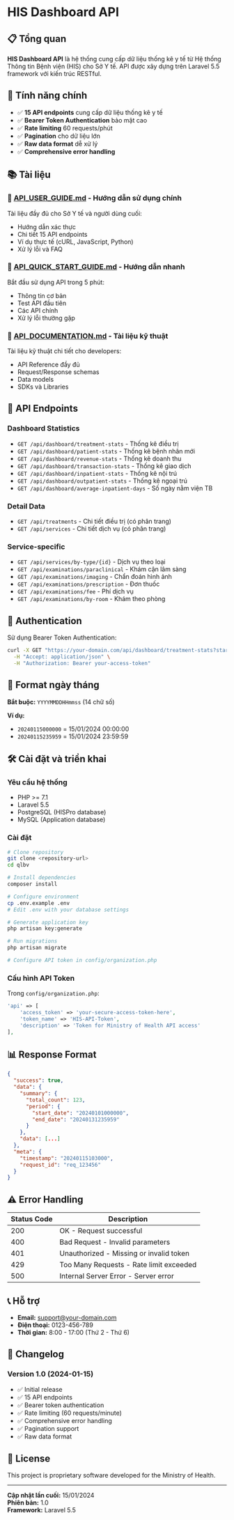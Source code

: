 # HIS Dashboard API

## 📋 Tổng quan

**HIS Dashboard API** là hệ thống cung cấp dữ liệu thống kê y tế từ Hệ thống Thông tin Bệnh viện (HIS) cho Sở Y tế. API được xây dựng trên Laravel 5.5 framework với kiến trúc RESTful.

## 🚀 Tính năng chính

- ✅ **15 API endpoints** cung cấp dữ liệu thống kê y tế
- ✅ **Bearer Token Authentication** bảo mật cao
- ✅ **Rate limiting** 60 requests/phút
- ✅ **Pagination** cho dữ liệu lớn
- ✅ **Raw data format** dễ xử lý
- ✅ **Comprehensive error handling**

## 📚 Tài liệu

### 📖 [API_USER_GUIDE.md](API_USER_GUIDE.md) - Hướng dẫn sử dụng chính
Tài liệu đầy đủ cho Sở Y tế và người dùng cuối:
- Hướng dẫn xác thực
- Chi tiết 15 API endpoints
- Ví dụ thực tế (cURL, JavaScript, Python)
- Xử lý lỗi và FAQ

### 🚀 [API_QUICK_START_GUIDE.md](API_QUICK_START_GUIDE.md) - Hướng dẫn nhanh
Bắt đầu sử dụng API trong 5 phút:
- Thông tin cơ bản
- Test API đầu tiên
- Các API chính
- Xử lý lỗi thường gặp

### 🔧 [API_DOCUMENTATION.md](API_DOCUMENTATION.md) - Tài liệu kỹ thuật
Tài liệu kỹ thuật chi tiết cho developers:
- API Reference đầy đủ
- Request/Response schemas
- Data models
- SDKs và Libraries

## 🏥 API Endpoints

### Dashboard Statistics
- `GET /api/dashboard/treatment-stats` - Thống kê điều trị
- `GET /api/dashboard/patient-stats` - Thống kê bệnh nhân mới
- `GET /api/dashboard/revenue-stats` - Thống kê doanh thu
- `GET /api/dashboard/transaction-stats` - Thống kê giao dịch
- `GET /api/dashboard/inpatient-stats` - Thống kê nội trú
- `GET /api/dashboard/outpatient-stats` - Thống kê ngoại trú
- `GET /api/dashboard/average-inpatient-days` - Số ngày nằm viện TB

### Detail Data
- `GET /api/treatments` - Chi tiết điều trị (có phân trang)
- `GET /api/services` - Chi tiết dịch vụ (có phân trang)

### Service-specific
- `GET /api/services/by-type/{id}` - Dịch vụ theo loại
- `GET /api/examinations/paraclinical` - Khám cận lâm sàng
- `GET /api/examinations/imaging` - Chẩn đoán hình ảnh
- `GET /api/examinations/prescription` - Đơn thuốc
- `GET /api/examinations/fee` - Phí dịch vụ
- `GET /api/examinations/by-room` - Khám theo phòng

## 🔐 Authentication

Sử dụng Bearer Token Authentication:

```bash
curl -X GET "https://your-domain.com/api/dashboard/treatment-stats?startDate=20240101000000&endDate=20240131235959" \
  -H "Accept: application/json" \
  -H "Authorization: Bearer your-access-token"
```

## 📅 Format ngày tháng

**Bắt buộc:** `YYYYMMDDHHmmss` (14 chữ số)

**Ví dụ:**
- `20240115000000` = 15/01/2024 00:00:00
- `20240115235959` = 15/01/2024 23:59:59

## 🛠️ Cài đặt và triển khai

### Yêu cầu hệ thống
- PHP >= 7.1
- Laravel 5.5
- PostgreSQL (HISPro database)
- MySQL (Application database)

### Cài đặt
```bash
# Clone repository
git clone <repository-url>
cd qlbv

# Install dependencies
composer install

# Configure environment
cp .env.example .env
# Edit .env with your database settings

# Generate application key
php artisan key:generate

# Run migrations
php artisan migrate

# Configure API token in config/organization.php
```

### Cấu hình API Token
Trong `config/organization.php`:
```php
'api' => [
    'access_token' => 'your-secure-access-token-here',
    'token_name' => 'HIS-API-Token',
    'description' => 'Token for Ministry of Health API access'
],
```

## 📊 Response Format

```json
{
  "success": true,
  "data": {
    "summary": {
      "total_count": 123,
      "period": {
        "start_date": "20240101000000",
        "end_date": "20240131235959"
      }
    },
    "data": [...]
  },
  "meta": {
    "timestamp": "20240115103000",
    "request_id": "req_123456"
  }
}
```

## ⚠️ Error Handling

| Status Code | Description |
|-------------|-------------|
| 200 | OK - Request successful |
| 400 | Bad Request - Invalid parameters |
| 401 | Unauthorized - Missing or invalid token |
| 429 | Too Many Requests - Rate limit exceeded |
| 500 | Internal Server Error - Server error |

## 📞 Hỗ trợ

- **Email:** support@your-domain.com
- **Điện thoại:** 0123-456-789
- **Thời gian:** 8:00 - 17:00 (Thứ 2 - Thứ 6)

## 📝 Changelog

### Version 1.0 (2024-01-15)
- ✅ Initial release
- ✅ 15 API endpoints
- ✅ Bearer token authentication
- ✅ Rate limiting (60 requests/minute)
- ✅ Comprehensive error handling
- ✅ Pagination support
- ✅ Raw data format

## 📄 License

This project is proprietary software developed for the Ministry of Health.

---

**Cập nhật lần cuối:** 15/01/2024  
**Phiên bản:** 1.0  
**Framework:** Laravel 5.5
